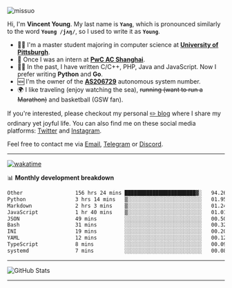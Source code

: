 <p align="left"> <img src="https://komarev.com/ghpvc/?username=missuo&label=Profile%20views&color=0e75b6&style=flat" alt="missuo" /> </p>


Hi, I'm **Vincent Young**. My last name is **`Yang`**, which is pronounced similarly to the word **`Young /jʌŋ/`**, so I used to write it as **`Young`**. 

-  👨‍🎓 I'm a master student majoring in computer science at [**University of Pittsburgh**](https://www.pitt.edu).
-  💼 Once I was an intern at **[PwC AC Shanghai](https://www.linkedin.com/company/pwc-ac-shanghai/)**.
-  👨‍💻 In the past, I have written C/C++, PHP, Java and JavaScript. Now I prefer writing **Python** and **Go**.
-  🆕 I'm the owner of the **[AS206729](https://bgp.tools/AS206729)** autonomous system number.
-  🌍 I like traveling (enjoy watching the sea), ~~running (want to run a Marathon)~~ and basketball (GSW fan).

If you're interested, please checkout my personal [✏️ blog](https://missuo.me/) where I share my ordinary yet joyful life. You can also find me on these social media platforms: [Twitter](https://twitter.com/m1ssuo) and [Instagram](https://www.instagram.com/m1ssuo).

Feel free to contact me via <a href="mailto:i@yyt.moe">Email</a>, [Telegram](https://t.me/missuo) or [Discord](https://discordapp.com/users/missuo#7448).

-------

[![wakatime](https://wakatime.com/badge/user/c13cd961-40ca-417a-afb6-1f9ea8ac295c.svg)](https://wakatime.com/@missuo)

📊 **Monthly development breakdown**
<!--START_SECTION:waka-->

```txt
Other                 156 hrs 24 mins ███████████████████████▓░   94.26 %
Python                3 hrs 14 mins   ▒░░░░░░░░░░░░░░░░░░░░░░░░   01.95 %
Markdown              2 hrs 3 mins    ▒░░░░░░░░░░░░░░░░░░░░░░░░   01.24 %
JavaScript            1 hr 40 mins    ▒░░░░░░░░░░░░░░░░░░░░░░░░   01.01 %
JSON                  49 mins         ░░░░░░░░░░░░░░░░░░░░░░░░░   00.50 %
Bash                  31 mins         ░░░░░░░░░░░░░░░░░░░░░░░░░   00.32 %
INI                   19 mins         ░░░░░░░░░░░░░░░░░░░░░░░░░   00.20 %
YAML                  12 mins         ░░░░░░░░░░░░░░░░░░░░░░░░░   00.12 %
TypeScript            8 mins          ░░░░░░░░░░░░░░░░░░░░░░░░░   00.09 %
systemd               7 mins          ░░░░░░░░░░░░░░░░░░░░░░░░░   00.08 %
```

<!--END_SECTION:waka-->

-------

![GitHub Stats](https://github-readme-stats-opal-alpha-76.vercel.app/api?username=missuo&show_icons=true&theme=transparent)

-------

